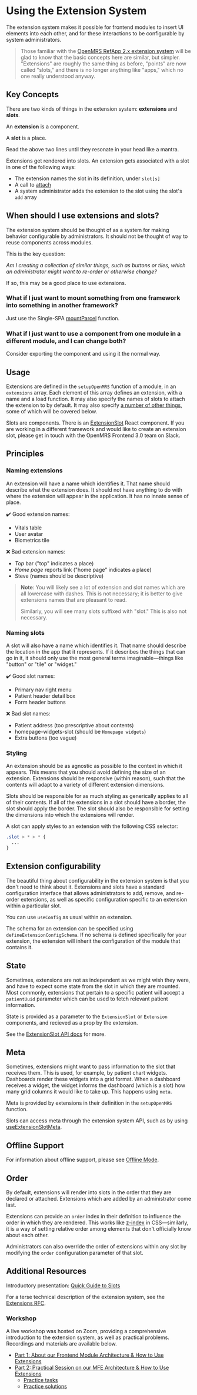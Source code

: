 # Using the Extension System

The extension system makes it possible for frontend modules to
insert UI elements into each other, and for these interactions
to be configurable by system administrators.

> Those familiar with the
[OpenMRS RefApp 2.x extension system](https://wiki.openmrs.org/display/docs/Module+Extension+Points)
will be glad to know that the basic concepts here are similar, but simpler.
"Extensions" are roughly the same thing as before, "points" are now
called "slots," and there is no longer anything like "apps," which no one
really understood anyway.

## Key Concepts

There are two kinds of things in the extension system: **extensions** and **slots**.

An **extension** is a component.

A **slot** is a place.

Read the above two lines until they resonate in your head like a mantra.

Extensions get rendered into slots. An extension gets associated with a
slot in one of the following ways:
- The extension names the slot in its definition, under `slot[s]`
- A call to [attach](https://github.com/openmrs/openmrs-esm-core/blob/master/packages/framework/esm-framework/docs/API.md#attach)
- A system administrator adds the extension to the slot using the
  slot's `add` array

## When should I use extensions and slots?

The extension system should be thought of as a system for making
behavior configurable by administrators. It should not be thought of
way to reuse components across modules.

This is the key question:

_Am I creating a collection of similar things, such as buttons or
tiles, which an administrator might want to re-order or otherwise
change?_

If so, this may be a good place to use extensions.

### What if I just want to mount something from one framework into something in another framework?

Just use the Single-SPA
[mountParcel](https://single-spa.js.org/docs/parcels-overview/#mountrootparcel-vs-mountparcel)
function.

### What if I just want to use a component from one module in a different module, and I can change both?

Consider exporting the component and using it the normal way.

## Usage

Extensions are defined in the `setupOpenMRS` function of a module, in an
`extensions` array. Each element of this array defines an extension, with
a name and a load function. It may also specify the names of slots to
attach the extension to by default. It may also specify
[a number of other things](https://github.com/openmrs/openmrs-esm-core/blob/master/packages/framework/esm-framework/docs/interfaces/ExtensionDefinition.md),
some of which will be covered below.

Slots are components. There is an [ExtensionSlot](https://github.com/openmrs/openmrs-esm-core/blob/master/packages/framework/esm-framework/docs/API.md#extensionslot)
React component. If you are working in a different framework and would like to create
an extension slot, please get in touch with the OpenMRS Frontend 3.0 team
on Slack.

## Principles

### Naming extensions

An extension will have a name which identifies it. That name should describe
what the extension does. It should not have anything to do with where the
extension will appear in the application. It has no innate sense of place.

:heavy_check_mark: Good extension names:
- Vitals table
- User avatar
- Biometrics tile

:x: Bad extension names:
- _Top_ bar ("top" indicates a place)
- _Home page_ reports link ("home page" indicates a place)
- Steve (names should be descriptive)

> **Note**: You will likely see a lot of extension and slot names which
> are all lowercase with dashes. This is not necessary; it is better
> to give extensions names that are pleasant to read.
>
> Similarly, you will see many slots suffixed with "slot." This is also
> not necessary.

### Naming slots

A slot will also have a name which identifies it. That name should describe
the location in the app that it represents. If it describes the things that
can go in it, it should only use the most general terms imaginable—things
like "button" or "tile" or "widget."

:heavy_check_mark: Good slot names:
- Primary nav right menu
- Patient header detail box
- Form header buttons

:x: Bad slot names:
- Patient address (too prescriptive about contents)
- homepage-widgets-slot (should be `Homepage widgets`)
- Extra buttons (too vague)

### Styling

An extension should be as agnostic as possible to the context in which it
appears. This means that you should avoid defining the size of an extension.
Extensions should be responsive (within reason), such that the contents
will adapt to a variety of different extension dimensions.

Slots should be responsible for as much styling as generically applies to
all of their contents. If all of the extensions in a slot should have a
border, the slot should apply the border. The slot should also be responsible
for setting the dimensions into which the extensions will render.

A slot can apply styles to an extension with the following CSS selector:

```css
.slot > * > * {
  ...
}
```

## Extension configurability

The beautiful thing about configurability in the extension system is
that you don't need to think about it. Extensions and
slots have a standard configuration interface that allows administrators
to add, remove, and re-order extensions, as well as specific
configuration specific to an extension within a particular slot.

You can use `useConfig` as usual within an extension.

The schema for an extension can be specified using `defineExtensionConfigSchema`.
If no schema is defined specifically for your extension, the extension will inherit
the configuration of the module that contains it.

## State

Sometimes, extensions are not as independent as we might wish they were,
and have to expect some state from the slot in which they are mounted.
Most commonly, extensions that pertain to a specific patient will accept
a `patientUuid` parameter which can be used to fetch relevant patient
information.

State is provided as a parameter to the `ExtensionSlot` or `Extension`
components, and recieved as a prop by the extension.

See the [ExtensionSlot API docs](https://github.com/openmrs/openmrs-esm-core/blob/master/packages/framework/esm-framework/docs/API.md#extensionslot)
for more.

## Meta

Sometimes, extensions might want to pass information to the slot that
receives them. This is used, for example, by patient chart widgets.
Dashboards render these widgets into a grid format. When a dashboard
receives a widget, the widget informs the dashboard (which is a slot)
how many grid columns it would like to take up. This happens using `meta`.

Meta is provided by extensions in their definition in the `setupOpenMRS`
function.

Slots can access meta through the extension system API, such as by using
[useExtensionSlotMeta](https://github.com/openmrs/openmrs-esm-core/blob/master/packages/framework/esm-framework/docs/API.md#useextensionslotmeta).

## Offline Support

For information about offline support, please see [Offline Mode](./offline.md).

## Order

By default, extensions will render into slots in the order that they are
declared or attached. Extensions which are added by an administrator come
last.

Extensions can provide an `order` index in their definition to influence
the order in which they are rendered. This works like
[z-index](https://developer.mozilla.org/en-US/docs/Web/CSS/z-index)
in CSS—similarly, it is a way of setting relative order among elements
that don't officially know about each other.

Administrators can also override the order of extensions within any slot
by modifying the `order` configuration parameter of that slot.

## Additional Resources

Introductory presentation: [Quick Guide to Slots](https://docs.google.com/presentation/d/1mQxh7qAYLD-gc9sh0I58t4o_XNndPcu6hAJmTZQZ_fo/edit#slide=id.gbe34f6b087_0_34 )

For a terse technical description of the extension system, see the
[Extensions RFC](https://github.com/openmrs/openmrs-rfc-frontend/pull/27/files).

### Workshop

A live workshop was hosted on Zoom, providing a comprehensive introduction 
to the extension system, as well as practical problems.
Recordings and materials are available below.

- [Part 1: About our Frontend Module Architecture & How to Use Extensions](https://iu.mediaspace.kaltura.com/media/t/1_e7kvnx9t?st=702)
- [Part 2: Practical Session on our MFE Architecture & How to Use Extensions](https://iu.mediaspace.kaltura.com/media/t/1_iaq63mfd?st=282)
  - [Practice tasks](https://github.com/openmrs/openmrs-esm-testresults/tree/feature/workshop)
  - [Practice solutions](https://github.com/openmrs/openmrs-esm-testresults/tree/feature/workshop-solutions)
